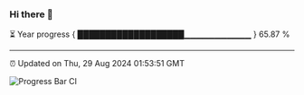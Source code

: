 ### Hi there 👋

⏳ Year progress { ███████████████████▁▁▁▁▁▁▁▁▁▁▁ } 65.87 %

---

⏰ Updated on Thu, 29 Aug 2024 01:53:51 GMT

![Progress Bar CI](https://github.com/IshwaranRudhara/GIT-ACTION/workflows/Progress%20Bar%20CI/badge.svg)
